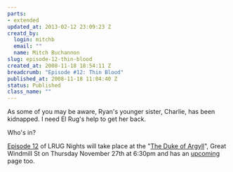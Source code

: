 ```yaml
--- 
parts: 
- extended
updated_at: 2013-02-12 23:09:23 Z
creatd_by: 
  login: mitchb
  email: ""
  name: Mitch Buchannon
slug: episode-12-thin-blood
created_at: 2008-11-18 18:54:11 Z
breadcrumb: "Episode #12: Thin Blood"
published_at: 2008-11-18 11:04:40 Z
status: Published
class_name: ""
---
```


As some of you may be aware, Ryan's younger sister, Charlie, has been kidnapped. I need El Rug's help to get her back.

Who's in?

[Episode 12](http://www.tv.com/baywatch-nights/thin-blood/episode/41752/summary.html?tag=ep_list;title;11) of LRUG Nights will take place at the "[The Duke of Argyll](http://www.beerintheevening.com/pubs/s/14/1421/Duke_of_Argyll/Soho)", Great Windmill St on Thursday November 27th at 6:30pm and has an [upcoming](http://upcoming.yahoo.com/event/1368908/) page too.
